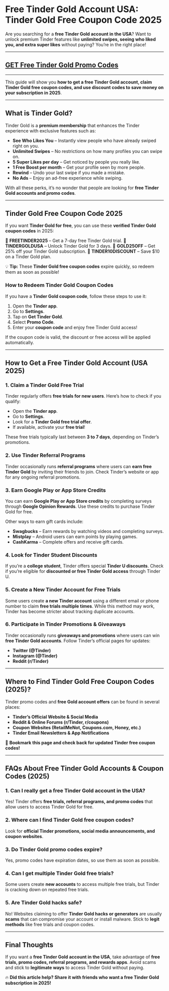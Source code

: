 # **Free Tinder Gold Account USA: Tinder Gold Free Coupon Code 2025**

Are you searching for a **free Tinder Gold account in the USA**? Want to unlock premium Tinder features like **unlimited swipes, seeing who liked you, and extra super likes** without paying? You’re in the right place!

---
## [GET Free Tinder Gold Promo Codes](https://9990.site/tinder)
---
This guide will show you **how to get a free Tinder Gold account, claim Tinder Gold free coupon codes, and use discount codes to save money on your subscription in 2025**.

---

## **What is Tinder Gold?**

Tinder Gold is a **premium membership** that enhances the Tinder experience with exclusive features such as:

- **See Who Likes You** – Instantly view people who have already swiped right on you.
- **Unlimited Swipes** – No restrictions on how many profiles you can swipe on.
- **5 Super Likes per day** – Get noticed by people you really like.
- **1 Free Boost per month** – Get your profile seen by more people.
- **Rewind** – Undo your last swipe if you made a mistake.
- **No Ads** – Enjoy an ad-free experience while swiping.

With all these perks, it’s no wonder that people are looking for **free Tinder Gold accounts and promo codes**.

---

## **Tinder Gold Free Coupon Code 2025**

If you want **Tinder Gold for free**, you can use these **verified Tinder Gold coupon codes** in 2025:

🔹 **FREETINDER2025** – Get a 7-day free Tinder Gold trial.
🔹 **TINDERGOLDUSA** – Unlock Tinder Gold for 3 days.
🔹 **GOLD25OFF** – Get 25% off your Tinder Gold subscription.
🔹 **TINDER10DISCOUNT** – Save $10 on a Tinder Gold plan.

💡 **Tip:** These **Tinder Gold free coupon codes** expire quickly, so redeem them as soon as possible!

### **How to Redeem Tinder Gold Coupon Codes**

If you have a **Tinder Gold coupon code**, follow these steps to use it:

1. Open the **Tinder app**.
2. Go to **Settings**.
3. Tap on **Get Tinder Gold**.
4. Select **Promo Code**.
5. Enter your **coupon code** and enjoy free Tinder Gold access!

If the coupon code is valid, the discount or free access will be applied automatically.

---

## **How to Get a Free Tinder Gold Account (USA 2025)**

### **1. Claim a Tinder Gold Free Trial**

Tinder regularly offers **free trials for new users**. Here’s how to check if you qualify:

- Open the **Tinder app**.
- Go to **Settings**.
- Look for a **Tinder Gold free trial offer**.
- If available, activate your **free trial**!

These free trials typically last between **3 to 7 days**, depending on Tinder’s promotions.

### **2. Use Tinder Referral Programs**

Tinder occasionally runs **referral programs** where users can **earn free Tinder Gold** by inviting their friends to join. Check Tinder’s website or app for any ongoing referral promotions.

### **3. Earn Google Play or App Store Credits**

You can earn **Google Play or App Store credits** by completing surveys through **Google Opinion Rewards**. Use these credits to purchase Tinder Gold for free.

Other ways to earn gift cards include:
- **Swagbucks** – Earn rewards by watching videos and completing surveys.
- **Mistplay** – Android users can earn points by playing games.
- **CashKarma** – Complete offers and receive gift cards.

### **4. Look for Tinder Student Discounts**

If you’re a **college student**, Tinder offers special **Tinder U discounts**. Check if you’re eligible for **discounted or free Tinder Gold access** through Tinder U.

### **5. Create a New Tinder Account for Free Trials**

Some users create **a new Tinder account** using a different email or phone number to claim **free trials multiple times**. While this method may work, Tinder has become stricter about tracking duplicate accounts.

### **6. Participate in Tinder Promotions & Giveaways**

Tinder occasionally runs **giveaways and promotions** where users can win **free Tinder Gold accounts**. Follow Tinder’s official pages for updates:
- **Twitter (@Tinder)**
- **Instagram (@Tinder)**
- **Reddit (r/Tinder)**

---

## **Where to Find Tinder Gold Free Coupon Codes (2025)?**

Tinder promo codes and **free Gold account offers** can be found in several places:

- **Tinder’s Official Website & Social Media**
- **Reddit & Online Forums (r/Tinder, r/coupons)**
- **Coupon Websites (RetailMeNot, Coupons.com, Honey, etc.)**
- **Tinder Email Newsletters & App Notifications**

🚀 **Bookmark this page and check back for updated Tinder free coupon codes!**

---

## **FAQs About Free Tinder Gold Accounts & Coupon Codes (2025)**

### **1. Can I really get a free Tinder Gold account in the USA?**
Yes! Tinder offers **free trials, referral programs, and promo codes** that allow users to access Tinder Gold for free.

### **2. Where can I find Tinder Gold free coupon codes?**
Look for **official Tinder promotions, social media announcements, and coupon websites**.

### **3. Do Tinder Gold promo codes expire?**
Yes, promo codes have expiration dates, so use them as soon as possible.

### **4. Can I get multiple Tinder Gold free trials?**
Some users create **new accounts** to access multiple free trials, but Tinder is cracking down on repeated free trials.

### **5. Are Tinder Gold hacks safe?**
No! Websites claiming to offer **Tinder Gold hacks or generators** are usually **scams** that can compromise your account or install malware. Stick to **legit methods** like free trials and coupon codes.

---

## **Final Thoughts**

If you want a **free Tinder Gold account in the USA**, take advantage of **free trials, promo codes, referral programs, and rewards apps**. Avoid scams and stick to **legitimate ways** to access Tinder Gold without paying.

🔥 **Did this article help? Share it with friends who want a free Tinder Gold subscription in 2025!**

